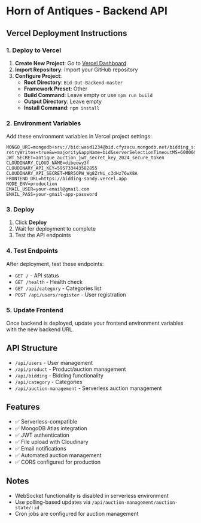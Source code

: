 # Horn of Antiques - Backend API

## Vercel Deployment Instructions

### 1. Deploy to Vercel

1. **Create New Project**: Go to [Vercel Dashboard](https://vercel.com/dashboard)
2. **Import Repository**: Import your GitHub repository
3. **Configure Project**:
   - **Root Directory**: `Bid-Out-Backend-master`
   - **Framework Preset**: Other
   - **Build Command**: Leave empty or use `npm run build`
   - **Output Directory**: Leave empty
   - **Install Command**: `npm install`

### 2. Environment Variables

Add these environment variables in Vercel project settings:

```
MONGO_URI=mongodb+srv://bid:wasd1234@bid.cfyzacu.mongodb.net/bidding_site?retryWrites=true&w=majority&appName=bid&serverSelectionTimeoutMS=60000&connectTimeoutMS=60000
JWT_SECRET=antique_auction_jwt_secret_key_2024_secure_token
CLOUDINARY_CLOUD_NAME=dibeowy3f
CLOUDINARY_API_KEY=595733443582855
CLOUDINARY_API_SECRET=MBR5OPW_Wg8ZrNi_c3dHz76wX8A
FRONTEND_URL=https://bidding-sandy.vercel.app
NODE_ENV=production
EMAIL_USER=your-email@gmail.com
EMAIL_PASS=your-gmail-app-password
```

### 3. Deploy

1. Click **Deploy**
2. Wait for deployment to complete
3. Test the API endpoints

### 4. Test Endpoints

After deployment, test these endpoints:

- `GET /` - API status
- `GET /health` - Health check
- `GET /api/category` - Categories list
- `POST /api/users/register` - User registration

### 5. Update Frontend

Once backend is deployed, update your frontend environment variables with the new backend URL.

## API Structure

- `/api/users` - User management
- `/api/product` - Product/auction management
- `/api/bidding` - Bidding functionality
- `/api/category` - Categories
- `/api/auction-management` - Serverless auction management

## Features

- ✅ Serverless-compatible
- ✅ MongoDB Atlas integration
- ✅ JWT authentication
- ✅ File upload with Cloudinary
- ✅ Email notifications
- ✅ Automated auction management
- ✅ CORS configured for production

## Notes

- WebSocket functionality is disabled in serverless environment
- Use polling-based updates via `/api/auction-management/auction-state/:id`
- Cron jobs are configured for auction management

